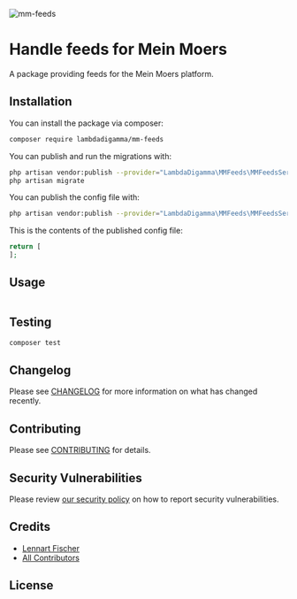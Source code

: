 ![mm-feeds](https://banners.beyondco.de/mm-feeds.png?theme=dark&packageManager=composer+require&packageName=lambdadigamma%2Fmm-feeds&pattern=architect&style=style_1&description=A+package+providing+feeds+for+the+Mein+Moers+platform.&md=1&showWatermark=0&fontSize=100px&images=rss)

# Handle feeds for Mein Moers

A package providing feeds for the Mein Moers platform.

## Installation

You can install the package via composer:

```bash
composer require lambdadigamma/mm-feeds
```

You can publish and run the migrations with:

```bash
php artisan vendor:publish --provider="LambdaDigamma\MMFeeds\MMFeedsServiceProvider" --tag="migrations"
php artisan migrate
```

You can publish the config file with:

```bash
php artisan vendor:publish --provider="LambdaDigamma\MMFeeds\MMFeedsServiceProvider" --tag="config"
```

This is the contents of the published config file:

```php
return [
];
```

## Usage

```php

```

## Testing

```bash
composer test
```

## Changelog

Please see [CHANGELOG](CHANGELOG.md) for more information on what has changed recently.

## Contributing

Please see [CONTRIBUTING](.github/CONTRIBUTING.md) for details.

## Security Vulnerabilities

Please review [our security policy](../../security/policy) on how to report security vulnerabilities.

## Credits

-   [Lennart Fischer](https://github.com/LambdaDigamma)
-   [All Contributors](../../contributors)

## License
